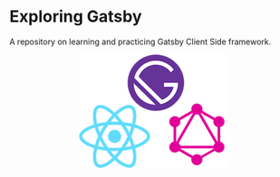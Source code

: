 # Exploring Gatsby
A repository on learning and practicing Gatsby Client Side framework.

<p align='center'>
  <a href='https://www.gatsbyjs.com/'>
    <img src='./assets/gatsby-react-graphql.png' alt='screenshot'/>
  </a>
</p>